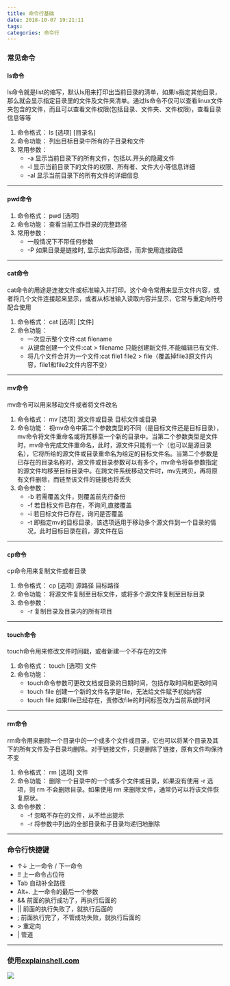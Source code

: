 ```yaml
---
title: 命令行基础
date: 2018-10-07 19:21:11
tags:
categories: 命令行
---
```

### 常见命令
#### ls命令
ls命令就是list的缩写，默认ls用来打印出当前目录的清单，如果ls指定其他目录，那么就会显示指定目录里的文件及文件夹清单。通过ls命令不仅可以查看linux文件夹包含的文件，而且可以查看文件权限(包括目录、文件夹、文件权限)，查看目录信息等等
<!--more-->
1. 命令格式：
ls [选项] [目录名]
2. 命令功能：
列出目标目录中所有的子目录和文件
3. 常用参数：
   - -a 显示当前目录下的所有文件，包括以.开头的隐藏文件
   - -l 显示当前目录下的文件的权限、所有者、文件大小等信息详细
   - -al 显示当前目录下的所有文件的详细信息
---
#### pwd命令
1. 命令格式：
pwd [选项]
2. 命令功能：
查看当前工作目录的完整路径
3. 常用参数：
   - 一般情况下不带任何参数
   - -P 如果目录是链接时, 显示出实际路径，而非使用连接路径
---
#### cat命令
cat命令的用途是连接文件或标准输入并打印。这个命令常用来显示文件内容，或者将几个文件连接起来显示，或者从标准输入读取内容并显示，它常与重定向符号配合使用
1. 命令格式：
cat [选项] [文件]
2. 命令功能：
   - 一次显示整个文件:cat filename
   - 从键盘创建一个文件:cat > filename 只能创建新文件,不能编辑已有文件.
   - 将几个文件合并为一个文件:cat file1 file2 > file（覆盖掉file3原文件内容，file1和file2文件内容不变）
---
#### mv命令
mv命令可以用来移动文件或者将文件改名
1. 命令格式：
mv [选项] 源文件或目录 目标文件或目录
2. 命令功能：
视mv命令中第二个参数类型的不同（是目标文件还是目标目录），mv命令将文件重命名或将其移至一个新的目录中。当第二个参数类型是文件时，mv命令完成文件重命名，此时，源文件只能有一个（也可以是源目录名），它将所给的源文件或目录重命名为给定的目标文件名。当第二个参数是已存在的目录名称时，源文件或目录参数可以有多个，mv命令将各参数指定的源文件均移至目标目录中。在跨文件系统移动文件时，mv先拷贝，再将原有文件删除，而链至该文件的链接也将丢失
3. 命令参数：
   - -b 若需覆盖文件，则覆盖前先行备份 
   - -f 若目标文件已存在，不询问,直接覆盖
   - -i 若目标文件已存在，询问是否覆盖
   - -t 即指定mv的目标目录，该选项适用于移动多个源文件到一个目录的情况，此时目标目录在前，源文件在后
---
#### cp命令
cp命令用来复制文件或者目录
1. 命令格式：
cp [选项] 源路径 目标路径
2. 命令功能：
将源文件复制至目标文件，或将多个源文件复制至目标目录
3. 命令参数：
   - -r 复制目录及目录内的所有项目
---
#### touch命令
touch命令用来修改文件时间戳，或者新建一个不存在的文件
1. 命令格式：
touch [选项] 文件
2. 命令功能：
   - touch命令参数可更改文档或目录的日期时间，包括存取时间和更改时间
   - touch file 创建一个新的文件名字是file，无法给文件赋予初始内容
   - touch file 如果file已经存在，责修改file的时间标签改为当前系统时间
---
#### rm命令
rm命令用来删除一个目录中的一个或多个文件或目录，它也可以将某个目录及其下的所有文件及子目录均删除。对于链接文件，只是删除了链接，原有文件均保持不变
1. 命令格式：
rm [选项] 文件
2. 命令功能：
删除一个目录中的一个或多个文件或目录，如果没有使用 -r 选项，则 rm 不会删除目录。如果使用 rm 来删除文件，通常仍可以将该文件恢复原状。
3. 命令参数：
   - -f 忽略不存在的文件，从不给出提示
   - -r 将参数中列出的全部目录和子目录均递归地删除
---
### 命令行快捷键
- ↑↓ 上一命令 / 下一命令
- !! 上一命令占位符
- Tab 自动补全路径
- Alt+. 上一命令的最后一个参数
- && 前面的执行成功了，再执行后面的
- || 前面的执行失败了，就执行后面的
- ; 前面执行完了，不管成功失败，就执行后面的
- &gt; 重定向
- | 管道
---
### 使用[explainshell.com](https://explainshell.com/)
![](1.png)
